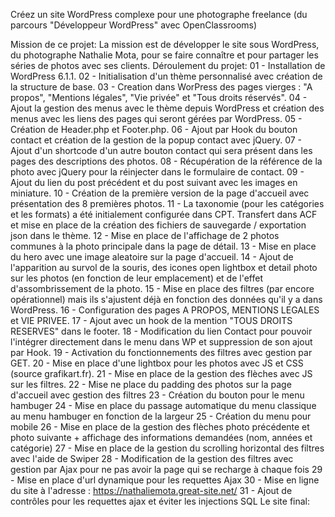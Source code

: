 Créez un site WordPress complexe pour une photographe freelance (du parcours "Développeur WordPress" avec OpenClassrooms)

Mission de ce projet:
La mission est de développer le site sous WordPress, du photographe Nathalie Mota, pour se faire connaître et pour partager les séries de photos avec ses clients.
Déroulement du projet:
01 - Installation de WordPress 6.1.1.
02 - Initialisation d'un thème personnalisé avec création de la structure de base.
03 - Creation dans WorPress des pages vierges : "A propos", "Mentions légales", "Vie privée" et "Tous droits réservés".
04 - Ajout la gestion des menus avec le thème depuis WordPress et création des menus avec les liens des pages qui seront gérées par WordPress.
05 - Création de Header.php et Footer.php.
06 - Ajout par Hook du bouton contact et création de la gestion de la popup contact avec jQuery.
07 - Ajout d'un shortcode d'un autre bouton contact qui sera présent dans les pages des descriptions des photos.
08 - Récupération de la référence de la photo avec jQuery pour la réinjecter dans le formulaire de contact.
09 - Ajout du lien du post précédent et du post suivant avec les images en miniature.
10 - Création de la première version de la page d'accueil avec présentation des 8 premières photos.
11 - La taxonomie (pour les catégories et les formats) a été initialement configurée dans CPT. Transfert dans ACF et mise en place de la création des fichiers de sauvegarde / exportation json dans le thème.
12 - Mise en place de l'affichage de 2 photos communes à la photo principale dans la page de détail.
13 - Mise en place du hero avec une image aleatoire sur la page d'accueil.
14 - Ajout de l'apparition au survol de la souris, des icones open lightbox et detail photo sur les photos (en fonction de leur emplacement) et de l'effet d'assombrissement de la photo.
15 - Mise en place des filtres (par encore opérationnel) mais ils s'ajustent déjà en fonction des données qu'il y a dans WordPress.
16 - Configuration des pages A PROPOS, MENTIONS LEGALES et VIE PRIVEE.
17 - Ajout avec un hook de la mention "TOUS DROITS RESERVES" dans le footer.
18 - Modification du lien Contact pour pouvoir l'intégrer directement dans le menu dans WP et suppression de son ajout par Hook.
19 - Activation du fonctionnements des filtres avec gestion par GET.
20 - Mise en place d'une lightbox pour les photos avec JS et CSS (source grafikart.fr).
21 - Mise en place de la gestion des flèches avec JS sur les filtres.
22 - Mise ne place du padding des photos sur la page d'accueil avec gestion des filtres
23 - Création du bouton pour le menu hambuger
24 - Mise en place du passage automatique du menu classique au menu hambuger en fonction de la largeur
25 - Création du menu pour mobile
26 - Mise en place de la gestion des flèches photo précédente et photo suivante + affichage des informations demandées (nom, années et catégorie)
27 - Mise en place de la gestion du scrolling horizontal des filtres avec l'aide de Swiper
28 - Modification de la gestion des filtres avec gestion par Ajax pour ne pas avoir la page qui se recharge à chaque fois
29 - Mise en place d'url dynamique pour les requettes Ajax
30 - Mise en ligne du site à l'adresse : https://nathaliemota.great-site.net/
31 - Ajout de contrôles pour les requettes ajax et éviter les injections SQL 
Le site final:

